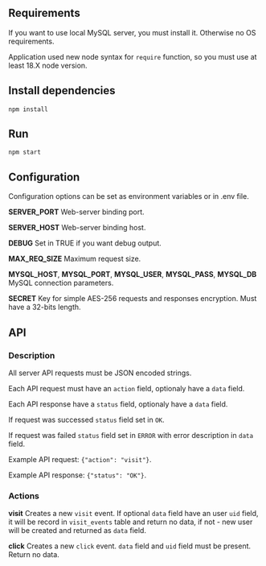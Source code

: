 ## Requirements

If you want to use local MySQL server, you must install it. Otherwise no OS requirements.

Application used new node syntax for `require` function, so you must use at least 18.X node version.

## Install dependencies

`npm install`

## Run

`npm start`

## Configuration

Configuration options can be set as environment variables or in .env file.

**SERVER_PORT** Web-server binding port.

**SERVER_HOST** Web-server binding host.

**DEBUG** Set in TRUE if you want debug output.

**MAX_REQ_SIZE** Maximum request size.

**MYSQL_HOST**, **MYSQL_PORT**, **MYSQL_USER**, **MYSQL_PASS**, **MYSQL_DB** MySQL connection parameters.

**SECRET** Key for simple AES-256 requests and responses encryption. Must have a 32-bits length.

## API

### Description

All server API requests must be JSON encoded strings.

Each API request must have an `action` field, optionaly have a `data` field.

Each API response have a `status` field, optionaly have a `data` field.

If request was successed `status` field set in `OK`.

If request was failed `status` field set in `ERROR` with error description in `data` field.

Example API request: `{"action": "visit"}`.

Example API response: `{"status": "OK"}`.

### Actions

**visit** Creates a new `visit` event. If optional `data` field have an user `uid` field, it will be record in `visit_events` table and return no data, if not - new user will be created and returned as `data` field.

**click** Creates a new `click` event. `data` field and `uid` field must be present. Return no data.









